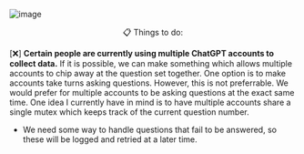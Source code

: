 ![image](https://user-images.githubusercontent.com/84760072/221511635-fbcc8d46-a224-445b-a358-2290d314c300.png)

<p align="center">
  📋 Things to do:
</p>

[❌] **Certain people are currently using multiple ChatGPT accounts to collect data.** If it is possible, we can make something which allows multiple accounts to chip away at the question set together. One option is to make accounts take turns asking questions. However, this is not preferrable. We would prefer for multiple accounts to be asking questions at the exact same time. 
One idea I currently have in mind is to have multiple accounts share a single mutex which keeps track of the current question number.
- We need some way to handle questions that fail to be answered, so these will be logged and retried at a later time. 
